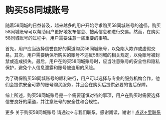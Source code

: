 # 购买58同城账号

随着58同城的日益普及，越来越多的用户开始寻求购买58同城账号的途径。购买58同城账号可以帮助用户更好地发布信息、搜索信息和进行交易。然而，在购买58同城账号的过程中，用户需要注意一些重要的事项。

首先，用户应当选择信誉良好的渠道购买58同城账号，以免陷入欺诈或虚假交易。其次，用户需要确保所购买的账号不违反58同城的相关规定，以免账号被封禁或造成损失。最后，用户在购买58同城账号时，应当注意账号的安全性和隐私保护，避免个人信息泄露和账号被盗用的风险。

为了确保购买58同城账号的顺利进行，用户可以选择与专业的服务机构合作，他们会提供安全可靠的账号购买服务，并且会在购买后提供必要的售后保障。

综上所述，购买58同城账号是一个需要谨慎对待的事项，用户在购买时需要选择信誉良好的渠道，并注意账号的安全性和合规性。

更多 关于购买58同城账号 请通过✈与我们联系，感谢阅读，谢谢！[点这✈里联系](https://lm.k02.cc)